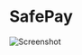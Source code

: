 # SafePay

![Screenshot](https://user-images.githubusercontent.com/59749493/227477382-db125cc2-3c34-4659-a39a-cd261d24b42f.png)
